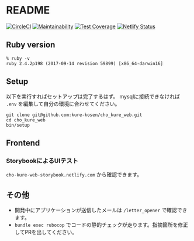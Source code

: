 # README

[![CircleCI](https://circleci.com/gh/kure-kosen/cho_kure_web/tree/feature%2Fdev.svg?style=svg)](https://circleci.com/gh/kure-kosen/cho_kure_web/tree/feature%2Fdev)
[![Maintainability](https://api.codeclimate.com/v1/badges/cef3c1298621fa26dd1c/maintainability)](https://codeclimate.com/github/kure-kosen/cho_kure_web/maintainability)
[![Test Coverage](https://api.codeclimate.com/v1/badges/cef3c1298621fa26dd1c/test_coverage)](https://codeclimate.com/github/kure-kosen/cho_kure_web/test_coverage)
[![Netlify Status](https://api.netlify.com/api/v1/badges/52294771-4cc8-449a-9d67-3016d98b03b0/deploy-status)](https://app.netlify.com/sites/cho-kure-web-storybook/deploys)

## Ruby version
```
% ruby -v
ruby 2.4.2p198 (2017-09-14 revision 59899) [x86_64-darwin16]
```

## Setup
以下を実行すればセットアップは完了するはず。
mysqlに接続できなければ `.env` を編集して自分の環境に合わせてください。
```
git clone git@github.com:kure-kosen/cho_kure_web.git
cd cho_kure_web
bin/setup
```

## Frontend

### StorybookによるUIテスト

`cho-kure-web-storybook.netlify.com` から確認できます。

## その他
* 開発中にアプリケーションが送信したメールは `/letter_opener` で確認できます。
* `bundle exec rubocop` でコードの静的チェックが走ります。指摘箇所を修正してPRを出してください。
